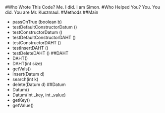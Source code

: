 #Who Wrote This Code?
Me. I did. I am Simon.
#Who Helped You?
You. You did. You are Mr. Kuszmaul.
#Methods
##Main
* passOnTrue (boolean b)
* testDefaultConstructorDatum ()
* testConstructorDatum ()
* testDefaultConstructorDAHT ()
* testConstructorDAHT ()
* testInsertDAHT ()
* testDeleteDAHT ()
##DAHT
* DAHT()
* DAHT(int size)
* getVals()
* insert(Datum d)
* search(int k)
* delete(Datum d)
##Datum
* Datum()
* Datum(int _key, int _value)
* getKey()
* getValue()